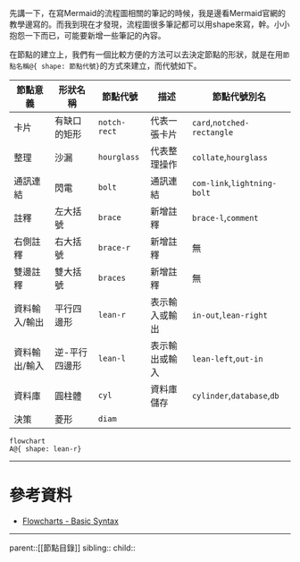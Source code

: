 先講一下，在寫Mermaid的流程圖相關的筆記的時候，我是邊看Mermaid官網的教學邊寫的。而我到現在才發現，流程圖很多筆記都可以用shape來寫，幹。小小抱怨一下而已，可能要新增一些筆記的內容。

在節點的建立上，我們有一個比較方便的方法可以去決定節點的形狀，就是在用`節點名稱@{ shape: 節點代號}`的方式來建立，而代號如下。


| 節點意義    | 形狀名稱    | 節點代號         | 描述      | 節點代號別名                      |
| ------- | ------- | ------------ | ------- | --------------------------- |
| 卡片      | 有缺口的矩形  | `notch-rect` | 代表一張卡片  | `card`,`notched-rectangle`  |
| 整理      | 沙漏      | `hourglass`  | 代表整理操作  | `collate`,`hourglass`       |
| 通訊連結    | 閃電      | `bolt`       | 通訊連結    | `com-link`,`lightning-bolt` |
| 註釋      | 左大括號    | `brace`      | 新增註釋    | `brace-l`,`comment`         |
| 右側註釋    | 右大括號    | `brace-r`    | 新增註釋    | 無                           |
| 雙邊註釋    | 雙大括號    | `braces`     | 新增註釋    | 無                           |
| 資料輸入/輸出 | 平行四邊形   | `lean-r`     | 表示輸入或輸出 | `in-out`,`lean-right`       |
| 資料輸出/輸入 | 逆-平行四邊形 | `lean-l`     | 表示輸出或輸入 | `lean-left`,`out-in`        |
| 資料庫     | 圓柱體     | `cyl`        | 資料庫儲存   | `cylinder`,`database`,`db`  |
| 決策      | 菱形      | `diam`       |         |                             |
```mermaid
flowchart
A@{ shape: lean-r}
```

- - -
# 參考資料
- [Flowcharts - Basic Syntax](https://mermaid.js.org/syntax/flowchart.html)
- - -
parent::[[節點目錄]]
sibling::
child::